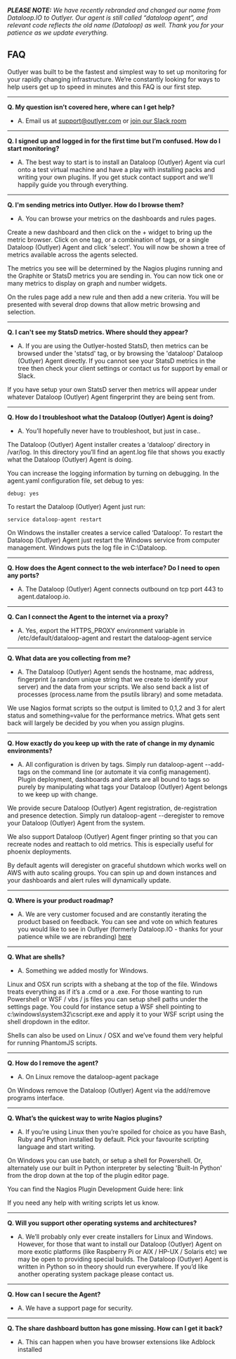 _**PLEASE NOTE:** We have recently rebranded and changed our name from Dataloop.IO to Outlyer. Our agent is still called “dataloop agent”, and relevant code reflects the old name (Dataloop) as well. Thank you for your patience as we update everything._

## FAQ

Outlyer was built to be the fastest and simplest way to set up monitoring for your rapidly changing infrastructure. We’re constantly looking for ways to help users get up to speed in minutes and this FAQ is our first step.
 
- - -

**Q. My question isn’t covered here, where can I get help?**

* A. Email us at support@outlyer.com or [join our Slack room](https://slack.outlyer.com/)

- - -

**Q. I signed up and logged in for the first time but I’m confused. How  do I start monitoring?**

* A. The best way to start is to install an Dataloop (Outlyer) Agent via curl onto a test virtual machine and have a play with installing packs and writing your own plugins. If you get stuck contact support and we'll happily guide you through everything.

- - -

**Q. I'm sending metrics into Outlyer. How do I browse them?**

* A. You can browse your metrics on the dashboards and rules pages.

Create a new dashboard and then click on the + widget to bring up the metric browser. Click on one tag, or a combination of tags, or a single Dataloop (Outlyer) Agent and click 'select'. You will now be shown a tree of metrics available across the agents selected.

The metrics you see will be determined by the Nagios plugins running and the Graphite or StatsD metrics you are sending in. You can now tick one or many metrics to display on graph and number widgets.

On the rules page add a new rule and then add a new criteria. You will be presented with several drop downs that allow metric browsing and selection.

- - -

**Q. I can't see my StatsD metrics. Where should they appear?**

* A. If you are using the Outlyer-hosted StatsD, then metrics can be browsed under the 'statsd' tag, or by browsing the 'dataloop' Dataloop (Outlyer) Agent directly. If you cannot see your StatsD metrics in the tree then check your client settings or contact us for support by email or Slack.

If you have setup your own StatsD server then metrics will appear under whatever Dataloop (Outlyer) Agent fingerprint they are being sent from.

- - -

**Q. How do I troubleshoot what the Dataloop (Outlyer) Agent is doing?**

* A. You’ll hopefully never have to troubleshoot, but just in case..

The Dataloop (Outlyer) Agent installer creates a ‘dataloop’ directory in /var/log. In this directory you’ll find an agent.log file that shows you exactly what the Dataloop (Outlyer) Agent is doing.

You can increase the logging information by turning on debugging. In the agent.yaml configuration file, set debug to yes:

```
debug: yes
```

To restart the Dataloop (Outlyer) Agent just run:

```
service dataloop-agent restart
```

On Windows the installer creates a service called ‘Dataloop’. To restart the Dataloop (Outlyer) Agent just restart the Windows service from computer management. Windows puts the log file in C:\Dataloop.

- - -

**Q. How does the Agent connect to the web interface? Do I need to open any ports?**

* A. The Dataloop (Outlyer) Agent connects outbound on tcp port 443 to agent.dataloop.io.

- - -

**Q. Can I connect the Agent to the internet via a proxy?**

* A. Yes, export the HTTPS_PROXY environment variable in /etc/default/dataloop-agent and restart the dataloop-agent service

- - -

**Q. What data are you collecting from me?**

* A. The Dataloop (Outlyer) Agent sends the hostname, mac address, fingerprint (a random unique string that we create to identify your server) and the data from your scripts. We also send back a list of processes (process.name from the psutils library) and some metadata.

We use Nagios format scripts so the output is limited to 0,1,2 and 3 for alert status and something=value for the performance metrics. What gets sent back will largely be decided by you when you assign plugins.

- - -

**Q. How exactly do you keep up with the rate of change in my dynamic environments?**

* A. All configuration is driven by tags. Simply run dataloop-agent --add-tags on the command line (or automate it via config management). Plugin deployment, dashboards and alerts are all bound to tags so purely by manipulating what tags your Dataloop (Outlyer) Agent belongs to we keep up with change.

We provide secure Dataloop (Outlyer) Agent registration, de-registration and presence detection. Simply run dataloop-agent --deregister to remove your Dataloop (Outlyer) Agent from the system.

We also support Dataloop (Outlyer) Agent finger printing so that you can recreate nodes and reattach to old metrics. This is especially useful for phoenix deployments.

By default agents will deregister on graceful shutdown which works well on AWS with auto scaling groups. You can spin up and down instances and your dashboards and alert rules will dynamically update.

- - -

**Q. Where is your product roadmap?**

* A. We are very customer focused and are constantly iterating the product based on feedback. You can see and vote on which features you would like to see in Outlyer (formerly Dataloop.IO - thanks for your patience while we are rebranding) [here](https://dataloop.uservoice.com/forums/289987-general/filters/top)

- - -

**Q. What are shells?**

* A. Something we added mostly for Windows.

Linux and OSX run scripts with a shebang at the top of the file. Windows treats everything as if it’s a .cmd or a .exe. For those wanting to run Powershell or WSF / vbs / js files you can setup shell paths under the settings page. You could for instance setup a WSF shell pointing to c:\windows\system32\cscript.exe and apply it to your WSF script using the shell dropdown in the editor.

Shells can also be used on Linux / OSX and we’ve found them very helpful for running PhantomJS scripts.

- - -

**Q. How do I remove the agent?**

* A. On Linux remove the dataloop-agent package

On Windows remove the Dataloop (Outlyer) Agent via the add/remove programs interface.

- - -

**Q. What’s the quickest way to write Nagios plugins?**

* A. If you’re using Linux then you’re spoiled for choice as you have Bash, Ruby and Python installed by default. Pick your favourite scripting language and start writing.

On Windows you can use batch, or setup a shell for Powershell. Or, alternately use our built in Python interpreter by selecting 'Built-In Python' from the drop down at the top of the plugin editor page.

You can find the Nagios Plugin Development Guide here: link

If you need any help with writing scripts let us know.

- - -

**Q. Will you support other operating systems and architectures?**

* A. We’ll probably only ever create installers for Linux and Windows. However, for those that want to install our Dataloop (Outlyer) Agent on more exotic platforms (like Raspberry Pi or AIX / HP-UX / Solaris etc) we may be open to providing special builds. The Dataloop (Outlyer) Agent is written in Python so in theory should run everywhere. If you’d like another operating system package please contact us.

- - -

**Q. How can I secure the Agent?**

* A. We have a support page for security.

- - -

**Q. The share dashboard button has gone missing. How can I get it back?**

* A. This can happen when you have browser extensions like Adblock installed
